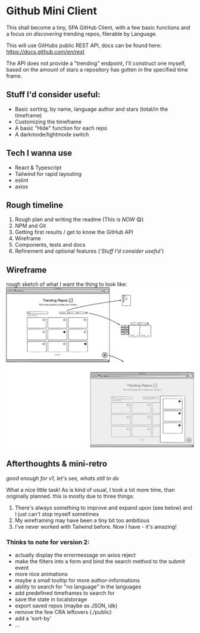 # Github Mini Client

This shall become a tiny, SPA GitHub Client, with a few basic functions and a focus on _discovering_ trending repos, filerable by Language.

This will use GitHubs public REST API, docs can be found here:  
https://docs.github.com/en/rest

The API does not provide a "trending" endpoint, I'll construct one myself, based on the amount of stars a repository has gotten in the specified time frame.


## Stuff I'd consider useful:
- Basic sorting, by name, language author and stars (total/in the timeframe)
- Customizing the timeframe
- A basic "Hide" function for each repo
- A darkmode/lightmode switch

## Tech I wanna use
- React & Typescript
- Tailwind for rapid layouting
- eslint
- axios

## Rough timeline
1. Rough plan and writing the readme (This is _NOW_ 😋)
2. NPM and Git
3. Getting first results / get to know the GitHub API
4. Wireframe
5. Components, tests and docs
6. Refinement and optional features (_'Stuff I'd consider useful'_)

## Wireframe
rough sketch of what I want the thing to look like:
![Image of the Wireframe](./wireframe.png)

## Afterthoughts & mini-retro
_good enough for v1, let's see, whats still to do_

What a nice little task! As is kind of usual, I took a lot more time, than originally planned. this is mostly due to three things:
1. There's always something to improve and expand upon (see below) and I just can't stop myself sometimes
2. My wireframing may have been a tiny bit too ambitious
3. I've never worked with Tailwind before. Now I have - it's amazing!

### Thinks to note for version 2:
- actually display the errormessage on axios reject
- make the filters into a form and bind the search method to the submit event
- more nice animations
- maybe a small tooltip for more author-informations
- ability to search for "no language" in the languages
- add predefined timeframes to search for
- save the state in localstorage
- export saved repos (maybe as JSON, idk)
- remove the few CRA leftovers (./public)
- add a 'sort-by'
- ...